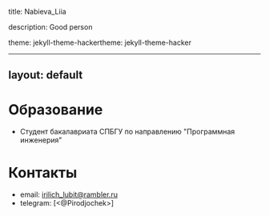 title: Nabieva_Liia

description: Good person

theme: jekyll-theme-hackertheme: jekyll-theme-hacker

---
layout: default
---

# Образование
- Студент бакалавриата СПБГУ по направлению "Программная инженерия"
# Контакты
- email: <irilich_lubit@rambler.ru>
- telegram: [<@Pirodjochek>]

